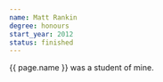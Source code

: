 ```yaml
---
name: Matt Rankin
degree: honours
start_year: 2012
status: finished
---
```


{{ page.name }} was a student of mine.
